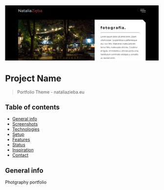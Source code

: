 ![Example screenshot](./screenshot.png) 
# Project Name
> Portfolio Theme - nataliazieba.eu

## Table of contents
* [General info](#general-info)
* [Screenshots](#screenshots)
* [Technologies](#technologies)
* [Setup](#setup)
* [Features](#features)
* [Status](#status)
* [Inspiration](#inspiration)
* [Contact](#contact)

## General info
Photgraphy portfolio

<!-- ## Screenshots

## Technologies
* HTML5
* CSS
* SASS
* JS
* jQuery
* WordPress
* ACF

##Libs
* Instafeed.js
* slick.js



## Setup
`npm i`

##WP Plugins
* ACF
* ACF to REST API
* All-in-one WP Migration
* Contact Form 7
* Smush
* Tuxedo Big File Uploads
* Yoast SEO

##To-do list:
- [] Filltering
- [] Sharing


## Status
Project is: _in progress_


